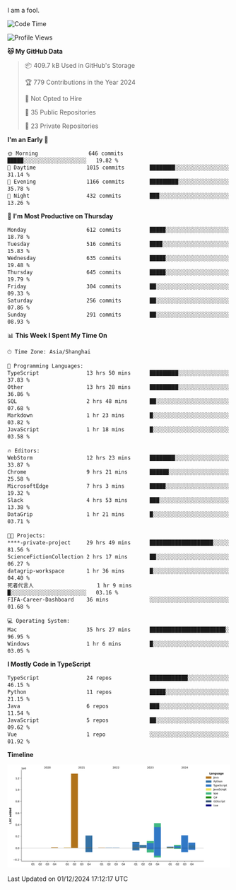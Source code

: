 I am a fool.

<!--START_SECTION:waka-->
![Code Time](http://img.shields.io/badge/Code%20Time-2%2C174%20hrs%2035%20mins-blue)

![Profile Views](http://img.shields.io/badge/Profile%20Views-0-blue)

**🐱 My GitHub Data** 

> 📦 409.7 kB Used in GitHub's Storage 
 > 
> 🏆 779 Contributions in the Year 2024
 > 
> 🚫 Not Opted to Hire
 > 
> 📜 35 Public Repositories 
 > 
> 🔑 23 Private Repositories 
 > 
**I'm an Early 🐤** 

```text
🌞 Morning                646 commits         █████░░░░░░░░░░░░░░░░░░░░   19.82 % 
🌆 Daytime                1015 commits        ████████░░░░░░░░░░░░░░░░░   31.14 % 
🌃 Evening                1166 commits        █████████░░░░░░░░░░░░░░░░   35.78 % 
🌙 Night                  432 commits         ███░░░░░░░░░░░░░░░░░░░░░░   13.26 % 
```
📅 **I'm Most Productive on Thursday** 

```text
Monday                   612 commits         █████░░░░░░░░░░░░░░░░░░░░   18.78 % 
Tuesday                  516 commits         ████░░░░░░░░░░░░░░░░░░░░░   15.83 % 
Wednesday                635 commits         █████░░░░░░░░░░░░░░░░░░░░   19.48 % 
Thursday                 645 commits         █████░░░░░░░░░░░░░░░░░░░░   19.79 % 
Friday                   304 commits         ██░░░░░░░░░░░░░░░░░░░░░░░   09.33 % 
Saturday                 256 commits         ██░░░░░░░░░░░░░░░░░░░░░░░   07.86 % 
Sunday                   291 commits         ██░░░░░░░░░░░░░░░░░░░░░░░   08.93 % 
```


📊 **This Week I Spent My Time On** 

```text
🕑︎ Time Zone: Asia/Shanghai

💬 Programming Languages: 
TypeScript               13 hrs 50 mins      █████████░░░░░░░░░░░░░░░░   37.83 % 
Other                    13 hrs 28 mins      █████████░░░░░░░░░░░░░░░░   36.86 % 
SQL                      2 hrs 48 mins       ██░░░░░░░░░░░░░░░░░░░░░░░   07.68 % 
Markdown                 1 hr 23 mins        █░░░░░░░░░░░░░░░░░░░░░░░░   03.82 % 
JavaScript               1 hr 18 mins        █░░░░░░░░░░░░░░░░░░░░░░░░   03.58 % 

🔥 Editors: 
WebStorm                 12 hrs 23 mins      ████████░░░░░░░░░░░░░░░░░   33.87 % 
Chrome                   9 hrs 21 mins       ██████░░░░░░░░░░░░░░░░░░░   25.58 % 
MicrosoftEdge            7 hrs 3 mins        █████░░░░░░░░░░░░░░░░░░░░   19.32 % 
Slack                    4 hrs 53 mins       ███░░░░░░░░░░░░░░░░░░░░░░   13.38 % 
DataGrip                 1 hr 21 mins        █░░░░░░░░░░░░░░░░░░░░░░░░   03.71 % 

🐱‍💻 Projects: 
****-private-project     29 hrs 49 mins      ████████████████████░░░░░   81.56 % 
ScienceFictionCollection 2 hrs 17 mins       ██░░░░░░░░░░░░░░░░░░░░░░░   06.27 % 
datagrip-workspace       1 hr 36 mins        █░░░░░░░░░░░░░░░░░░░░░░░░   04.40 % 
死者代言人                    1 hr 9 mins         █░░░░░░░░░░░░░░░░░░░░░░░░   03.16 % 
FIFA-Career-Dashboard    36 mins             ░░░░░░░░░░░░░░░░░░░░░░░░░   01.68 % 

💻 Operating System: 
Mac                      35 hrs 27 mins      ████████████████████████░   96.95 % 
Windows                  1 hr 6 mins         █░░░░░░░░░░░░░░░░░░░░░░░░   03.05 % 
```

**I Mostly Code in TypeScript** 

```text
TypeScript               24 repos            ████████████░░░░░░░░░░░░░   46.15 % 
Python                   11 repos            █████░░░░░░░░░░░░░░░░░░░░   21.15 % 
Java                     6 repos             ███░░░░░░░░░░░░░░░░░░░░░░   11.54 % 
JavaScript               5 repos             ██░░░░░░░░░░░░░░░░░░░░░░░   09.62 % 
Vue                      1 repo              ░░░░░░░░░░░░░░░░░░░░░░░░░   01.92 % 
```



**Timeline**

![Lines of Code chart](https://raw.githubusercontent.com/VeejaLiu/VeejaLiu/master/assets/bar_graph.png)


 Last Updated on 01/12/2024 17:12:17 UTC
<!--END_SECTION:waka-->
